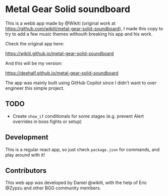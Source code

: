 # Metal Gear Solid soundboard

This is a webb app made by @Wikiti (original work at https://github.com/wikiti/metal-gear-solid-soundboard), I made this copy to try to add a few music themes withouth breaking his app and his work.

Check the original app here:

https://wikiti.github.io/metal-gear-solid-soundboard

And this will be my version: 

https://deehalf.github.io/metal-gear-solid-soundboard

The app was mainly built using GitHub Copilot since I didn't want to over engineer this simple project.

## TODO

- Create `show_if` conditionals for some stages (e.g. prevent Alert overrides in boss fights or setup)

## Development

This is a regular react app, so just check `package.json` for commands, and play around with it!

## Contributors

This web app was developed by Daniel @wikiti, with the help of Eric @Zypzu and other BGG community members.

